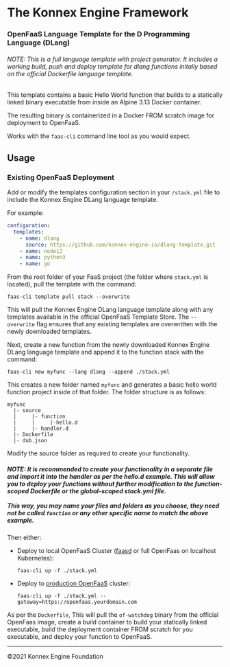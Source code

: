 # The Konnex Engine Framework

### OpenFaaS Language Template for the D Programming Language (DLang)

###### NOTE: This is a full language template with project generator. It includes a working build, push and deploy template for dlang functions initally based on the official Dockerfile language template.

This template contains a basic Hello World function that builds to a statically linked binary executable from inside an Alpine 3.13 Docker container.

The resulting binary is containerized in a Docker FROM scratch image for deployment to OpenFaaS.

Works with the `faas-cli` command line tool as you would expect.

## Usage

### Existing OpenFaaS Deployment
Add or modify the templates configuration section in your `/stack.yml` file to include the Konnex Engine DLang language template.

For example:
```yaml
configuration:
  templates:
    - name: dlang
      source: https://github.com/konnex-engine-io/dlang-template.git
    - name: node12
    - name: python3
    - name: go
```
From the root folder of your FaaS project (the folder where `stack.yml` is located), pull the template with the command:
```console
faas-cli template pull stack --overwrite
```
This will pull the Konnex Engine DLang language template along with any templates available in the official OpenFaaS Template Store. The `--overwrite` flag ensures that any existing templates are overwritten with the newly downloaded templates.

Next, create a new function from the newly downloaded Konnex Engine DLang language template and append it to the function stack with the command:
```console
faas-cli new myfunc --lang dlang --append ./stack.yml
```
This creates a new folder named `myfunc` and generates a basic hello world function project inside of that folder. The folder structure is as follows:
```
myfunc
  |- source
  |     |- function
  |     |     |-hello.d
  |     |- handler.d
  |- Dockerfile
  |- dub.json
```

Modify the source folder as required to create your functionality.

##### NOTE: It is recommended to create your functionality in a separate file and import it into the handler as per the hello.d example. This will allow you to deploy your functions without further modification to the function-scoped Dockerfile or the global-scoped stack.yml file.<br><br>*This way, you may name your files and folders as you choose, they need not be called* `function` *or any other specific name to match the above example.* 

Then either:

- Deploy to local OpenFaaS Cluster ([faasd](https://github.com/openfaas/faasd) or full OpenFaas on localhost Kubernetes):

    ```console 
    faas-cli up -f ./stack.yml
    ```

- Deploy to [production OpenFaaS](https://docs.openfaas.com/deployment/kubernetes/) cluster:

    ```console
    faas-cli up -f ./stack.yml --gateway=https://openfaas.yourdomain.com
    ```
As per the `Dockerfile`, This will pull the `of-watchdog` binary from the official OpenFaas image, create a build container to build your statically linked executable, build the deployment container FROM scratch for you executable, and deploy your function to OpenFaaS.

---

&copy;2021 Konnex Engine Foundation